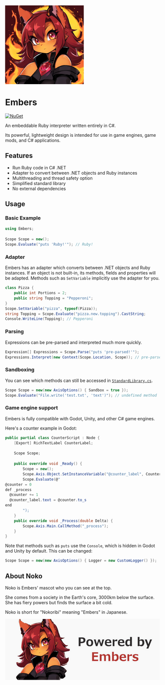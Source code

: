 ![Noko](https://raw.githubusercontent.com/Joy-less/Embers/main/Assets/Noko%20Mini.png)

# Embers

[![NuGet](https://img.shields.io/nuget/v/Embers.svg)](https://www.nuget.org/packages/Embers)

An embeddable Ruby interpreter written entirely in C#.

Its powerful, lightweight design is intended for use in game engines, game mods, and C# applications.

## Features

- Run Ruby code in C# .NET
- Adapter to convert between .NET objects and Ruby instances
- Multithreading and thread safety option
- Simplified standard library
- No external dependencies

## Usage

### Basic Example

```cs
using Embers;

Scope Scope = new();
Scope.Evaluate("puts 'Ruby!'"); // Ruby!
```

### Adapter

Embers has an adapter which converts between .NET objects and Ruby instances. If an object is not built-in, its methods, fields and properties will be adapted. Methods such as `SetVariable` implicitly use the adapter for you.

```cs
class Pizza {
    public int Portions = 2;
    public string Topping = "Pepperoni";
}
Scope.SetVariable("pizza", typeof(Pizza));
string Topping = Scope.Evaluate("pizza.new.topping").CastString;
Console.WriteLine(Topping); // Pepperoni
```

### Parsing

Expressions can be pre-parsed and interpreted much more quickly.

```cs
Expression[] Expressions = Scope.Parse("puts 'pre-parsed!'");
Expressions.Interpret(new Context(Scope.Location, Scope)); // pre-parsed!
```

### Sandboxing

You can see which methods can still be accessed in [`StandardLibrary.cs`](Source/Embers/Runtime/StandardLibrary.cs).

```cs
Scope Scope = new(new AxisOptions() { Sandbox = true });
Scope.Evaluate("File.write('test.txt', 'text')"); // undefined method 'write' for File:Module
```

### Game engine support
Embers is fully compatible with Godot, Unity, and other C# game engines.

Here's a counter example in Godot:
```cs
public partial class CounterScript : Node {
    [Export] RichTextLabel CounterLabel;

    Scope Scope;

    public override void _Ready() {
        Scope = new();
        Scope.Axis.Object.SetInstanceVariable("@counter_label", CounterLabel);
        Scope.Evaluate(@"
@counter = 0
def _process
  @counter += 1
  @counter_label.text = @counter.to_s
end
        ");
    }
    public override void _Process(double Delta) {
        Scope.Axis.Main.CallMethod("_process");
    }
}
```

Note that methods such as `puts` use the `Console`, which is hidden in Godot and Unity by default. This can be changed:
```cs
Scope Scope = new(new AxisOptions() { Logger = new CustomLogger() });
```

## About Noko

Noko is Embers' mascot who you can see at the top.

She comes from a society in the Earth's core, 3000km below the surface. She has fiery powers but finds the surface a bit cold.

Noko is short for "Nokoribi" meaning "Embers" in Japanese.

![Made with Embers](https://raw.githubusercontent.com/Joy-less/Embers/main/Assets/Powered%20by%20Embers%20Mini.png)